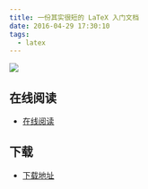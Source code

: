 ```yaml
---
title: 一份其实很短的 LaTeX 入门文档
date: 2016-04-29 17:30:10
tags:
  - latex
---
```


![](http://box.kancloud.cn/cover_2015-07-07_559b81eeb258_800x1068.png?imageMogr2/thumbnail/173x231!/interlace/1/quality/100)

<!--more-->

## 在线阅读 ##

+ [在线阅读](http://www.kancloud.cn/thinkphp/latex)

## 下载 ##

+ [下载地址](http://www.kancloud.cn/thinkphp/latex)
